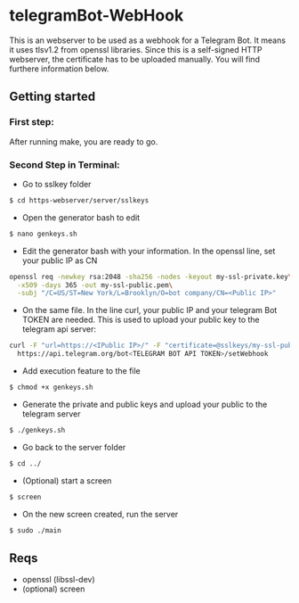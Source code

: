# telegramBot-WebHook
This is an webserver to be used as a webhook for a Telegram Bot. It means it uses tlsv1.2 from openssl libraries. 
Since this is a self-signed HTTP webserver, the certificate has to be uploaded manually. You will find furthere information below.

## Getting started
### First step:
After running make, you are ready to go.
### Second Step in Terminal:

- Go to sslkey folder
``` bash
$ cd https-webserver/server/sslkeys
```
- Open the generator bash to edit
``` bash
$ nano genkeys.sh
``` 
- Edit the generator bash with your information. In the openssl line, set your public IP as CN
``` bash
openssl req -newkey rsa:2048 -sha256 -nodes -keyout my-ssl-private.key\
  -x509 -days 365 -out my-ssl-public.pem\
  -subj "/C=US/ST=New York/L=Brooklyn/O=bot company/CN=<Public IP>"
``` 
- On the same file. In the line curl, your public IP and your telegram Bot TOKEN are needed. This is used to upload your public key to the telegram api server:
``` bash
curl -F "url=https://<IPublic IP>/" -F "certificate=@sslkeys/my-ssl-public.pem"\
  https://api.telegram.org/bot<TELEGRAM BOT API TOKEN>/setWebhook
```
- Add execution feature to the file
``` bash
$ chmod +x genkeys.sh
```
- Generate the private and public keys and upload your public to the telegram server
``` bash
$ ./genkeys.sh
```
- Go back to the server folder
``` bash
$ cd ../
``` 
- (Optional) start a screen
``` bash
$ screen
```
- On the new screen created, run the server
``` bash
$ sudo ./main
```

## Reqs
- openssl (libssl-dev)
- (optional) screen
